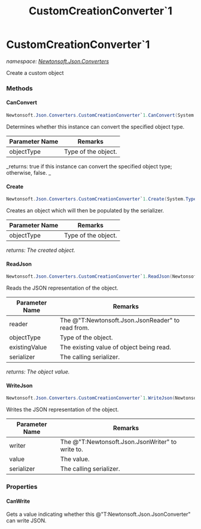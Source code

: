﻿---
title: CustomCreationConverter`1
---

# CustomCreationConverter`1
_namespace: [Newtonsoft.Json.Converters](N-Newtonsoft.Json.Converters.html)_

Create a custom object



### Methods

#### CanConvert
```csharp
Newtonsoft.Json.Converters.CustomCreationConverter`1.CanConvert(System.Type)
```
Determines whether this instance can convert the specified object type.

|Parameter Name|Remarks|
|--------------|-------|
|objectType|Type of the object.|

_returns: true if this instance can convert the specified object type; otherwise, false.
            _

#### Create
```csharp
Newtonsoft.Json.Converters.CustomCreationConverter`1.Create(System.Type)
```
Creates an object which will then be populated by the serializer.

|Parameter Name|Remarks|
|--------------|-------|
|objectType|Type of the object.|

_returns: The created object._

#### ReadJson
```csharp
Newtonsoft.Json.Converters.CustomCreationConverter`1.ReadJson(Newtonsoft.Json.JsonReader,System.Type,System.Object,Newtonsoft.Json.JsonSerializer)
```
Reads the JSON representation of the object.

|Parameter Name|Remarks|
|--------------|-------|
|reader|The @"T:Newtonsoft.Json.JsonReader" to read from.|
|objectType|Type of the object.|
|existingValue|The existing value of object being read.|
|serializer|The calling serializer.|

_returns: The object value._

#### WriteJson
```csharp
Newtonsoft.Json.Converters.CustomCreationConverter`1.WriteJson(Newtonsoft.Json.JsonWriter,System.Object,Newtonsoft.Json.JsonSerializer)
```
Writes the JSON representation of the object.

|Parameter Name|Remarks|
|--------------|-------|
|writer|The @"T:Newtonsoft.Json.JsonWriter" to write to.|
|value|The value.|
|serializer|The calling serializer.|



### Properties

#### CanWrite
Gets a value indicating whether this @"T:Newtonsoft.Json.JsonConverter" can write JSON.
